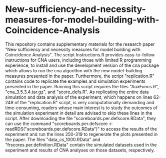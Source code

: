 # New-sufficiency-and-necessity-measures-for-model-building-with-Coincidence-Analysis

This repository contains supplementary materials for the research paper "New sufficiency and necessity measures for model building with Coincidence Analysis". The script Instructions.R provides easy-to-follow instructions for CNA users, including those with limited R programming experience, to install and use the development version of the cna package which allows to run the cna algorithm with the new model-building measures presented in the paper. Furthermore, the script "replication.R" contains code to replicate the examples and simulation experiments presented in the paper. Running this script requires the files "AuxFuncs.R", "cna_3.5.3.4.tar.gz", and "score_defs.R". As replicating the entire data simulation and data analysis of the experiment, which happens on lines 62-249 of the "replication.R" script, is very computationally demanding and time-consuming, readers whose main interest is to study the outcomes of the simulation experiment in detail are advised to skip these lines in the script. After downloading the file "scoreboards.per.defscore.RData", they can use the command "scoreboards.per.defscore <- readRDS("scoreboards.per.defscore.RData")" to access the results of the experiment and run the lines 250-319 to regenerate the plots presented in the paper. The files "data_cs_1000.RData" and "frscores.per.definition.RData" contain the simulated datasets used in the experiment and results of CNA analyses on those datasets, respectively.
